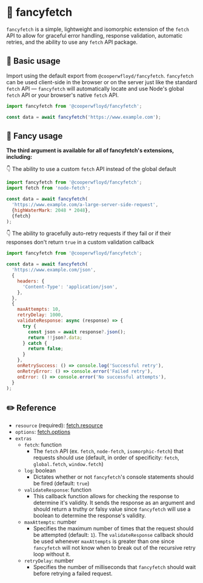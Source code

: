 # 💅 fancyfetch

`fancyfetch` is a simple, lightweight and isomorphic extension of the `fetch` API to allow for graceful error handling, response validation, automatic retries, and the ability to use any `fetch` API package.

## 🙂 Basic usage

Import using the default export from `@cooperwfloyd/fancyfetch`. `fancyfetch` can be used client-side in the browser or on the server just like the standard `fetch` API — `fancyfetch` will automatically locate and use Node's global `fetch` API or your browser's native `fetch` API.

```js
import fancyfetch from '@cooperwfloyd/fancyfetch';

const data = await fancyfetch('https://www.example.com');
```

## 🥳 Fancy usage

**The third argument is available for all of fancyfetch's extensions, including:**

👇 The ability to use a custom `fetch` API instead of the global default

```js
import fancyfetch from '@cooperwfloyd/fancyfetch';
import fetch from 'node-fetch';

const data = await fancyfetch(
  'https://www.example.com/a-large-server-side-request',
  {highWaterMark: 2048 * 2048},
  {fetch}
);
```

👇 The ability to gracefully auto-retry requests if they fail or if their responses don't return `true` in a custom validation callback

```js
import fancyfetch from '@cooperwfloyd/fancyfetch';

const data = await fancyfetch(
  'https://www.example.com/json',
  {
    headers: {
      'Content-Type': 'application/json',
    },
  },
  {
    maxAttempts: 10,
    retryDelay: 1000,
    validateResponse: async (response) => {
      try {
        const json = await response?.json();
        return !!json?.data;
      } catch {
        return false;
      }
    },
    onRetrySuccess: () => console.log('Successful retry'),
    onRetryError: () => console.error('Failed retry'),
    onError: () => console.error('No successful attempts'),
  }
);
```

## ✏️ Reference

- `resource` (required): <a href="https://developer.mozilla.org/en-US/docs/Web/API/fetch#parameters" target="_blank" rel="noopener noreferrer">fetch.resource</a>
- `options`: <a href="https://developer.mozilla.org/en-US/docs/Web/API/fetch#parameters" target="_blank" rel="noopener noreferrer">fetch.options</a>
- `extras`
  - `fetch`: function
    - The `fetch` API (ex. `fetch`, `node-fetch`, `isomorphic-fetch`) that requests should use (default, in order of specificity: `fetch`, `global.fetch`, `window.fetch`)
  - `log`: boolean
    - Dictates whether or not `fancyfetch`'s console statements should be fired (default: `true`)
  - `validateResponse`: function
    - This callback function allows for checking the response to determine it's validity. It sends the response as an argument and should return a truthy or falsy value since `fancyfetch` will use a boolean to determine the response's validity.
  - `maxAttempts`: number
    - Specifies the maximum number of times that the request should be attempted (default: `1`). The `validateResponse` callback should be used whenever `maxAttempts` is greater than one since `fancyfetch` will not know when to break out of the recursive retry loop without it.
  - `retryDelay`: number
    - Specifies the number of milliseconds that `fancyfetch` should wait before retrying a failed request.
